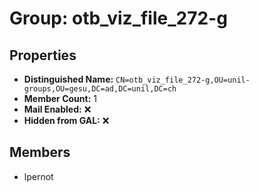 # Group: otb_viz_file_272-g

## Properties

- **Distinguished Name:** `CN=otb_viz_file_272-g,OU=unil-groups,OU=gesu,DC=ad,DC=unil,DC=ch`
- **Member Count:** 1
- **Mail Enabled:** ❌
- **Hidden from GAL:** ❌

## Members

- lpernot
